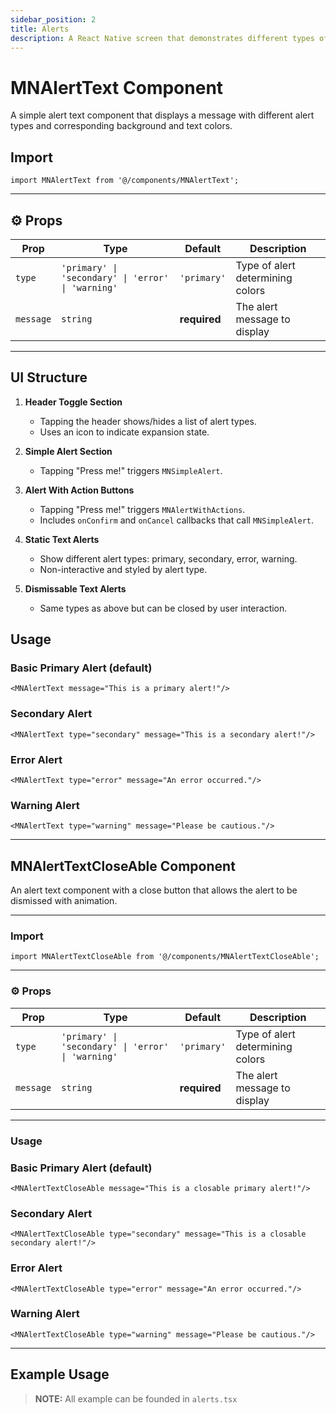 ```yaml
---
sidebar_position: 2
title: Alerts
description: A React Native screen that demonstrates different types of alert UIs such as simple alerts, alerts with actions, and styled text alerts—some with dismissable options. Designed with reusability and clarity in mind.
---
```


# MNAlertText Component

A simple alert text component that displays a message with different alert types and corresponding background and text
colors.

##  Import

```tsx
import MNAlertText from '@/components/MNAlertText';
```

---

## ⚙️ Props

| Prop      | Type                                               | Default      | Description                      |
|-----------|----------------------------------------------------|--------------|----------------------------------|
| `type`    | `'primary' \| 'secondary' \| 'error' \| 'warning'` | `'primary'`  | Type of alert determining colors |
| `message` | `string`                                           | **required** | The alert message to display     |

---

## UI Structure

1. **Header Toggle Section**
    - Tapping the header shows/hides a list of alert types.
    - Uses an icon to indicate expansion state.

2. **Simple Alert Section**
    - Tapping "Press me!" triggers `MNSimpleAlert`.

3. **Alert With Action Buttons**
    - Tapping "Press me!" triggers `MNAlertWithActions`.
    - Includes `onConfirm` and `onCancel` callbacks that call `MNSimpleAlert`.

4. **Static Text Alerts**
    - Show different alert types: primary, secondary, error, warning.
    - Non-interactive and styled by alert type.

5. **Dismissable Text Alerts**
    - Same types as above but can be closed by user interaction.

## Usage

### Basic Primary Alert (default)

```tsx
<MNAlertText message="This is a primary alert!"/>
```

### Secondary Alert

```tsx
<MNAlertText type="secondary" message="This is a secondary alert!"/>
```

### Error Alert

```tsx
<MNAlertText type="error" message="An error occurred."/>
```

### Warning Alert

```tsx
<MNAlertText type="warning" message="Please be cautious."/>
```

---

## MNAlertTextCloseAble Component

An alert text component with a close button that allows the alert to be dismissed with animation.

---

### Import

```tsx
import MNAlertTextCloseAble from '@/components/MNAlertTextCloseAble';
```

---

### ⚙️ Props

| Prop      | Type                                               | Default      | Description                      |
|-----------|----------------------------------------------------|--------------|----------------------------------|
| `type`    | `'primary' \| 'secondary' \| 'error' \| 'warning'` | `'primary'`  | Type of alert determining colors |
| `message` | `string`                                           | **required** | The alert message to display     |

---

### Usage

### Basic Primary Alert (default)

```tsx
<MNAlertTextCloseAble message="This is a closable primary alert!"/>
```

### Secondary Alert

```tsx
<MNAlertTextCloseAble type="secondary" message="This is a closable secondary alert!"/>
```

### Error Alert

```tsx
<MNAlertTextCloseAble type="error" message="An error occurred."/>
```

### Warning Alert

```tsx
<MNAlertTextCloseAble type="warning" message="Please be cautious."/>
```

---

##  Example Usage

> **NOTE:**
> All example can be founded in `alerts.tsx`